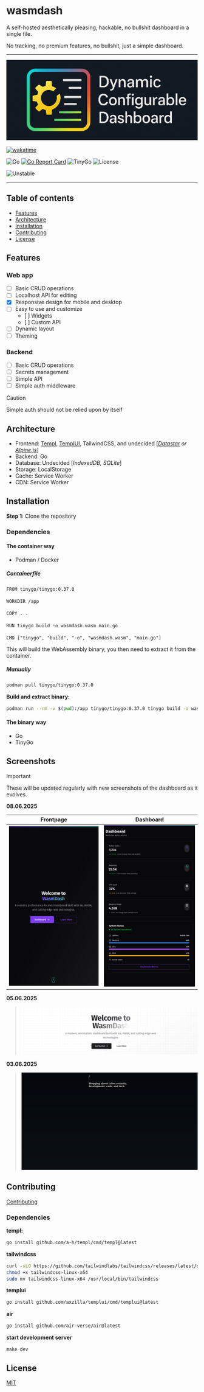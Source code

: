 # wasmdash
<!-- DatDash? -->
<!-- webassembly Digital App Services Home? -->

A self-hosted aesthetically pleasing, hackable, no bullshit dashboard in a single file.

No tracking, no premium features, no bullshit, just a simple dashboard.

---

![dashboard banner](./assets/dashboard_banner.png)

[![wakatime](https://wakatime.com/badge/github/pynezz/wasmdash.svg)](https://wakatime.com/badge/github/pynezz/wasmdash)

![Go](https://img.shields.io/badge/Go-1.24-blue) [![Go Report Card](https://goreportcard.com/badge/github.com/pynezz/wasmdash)](https://goreportcard.com/report/github.com/pynezz/wasmdash) ![TinyGo](https://img.shields.io/badge/TinyGo-0.37.0-blue) ![License](https://img.shields.io/badge/License-MIT-blue)

![Unstable](https://img.shields.io/badge/Unstable-Use%20at%20your%20own%20risk-red)

---

## Table of contents

- [Features](#features)
- [Architecture](#architecture)
- [Installation](#installation)
- [Contributing](#contributing)
- [License](#license)

## Features

### Web app

- [ ] Basic CRUD operations
- [ ] Localhost API for editing
- [x] Responsive design for mobile and desktop
- [ ] Easy to use and customize
  - [ ] Widgets
  - [ ] Custom API
- [ ] Dynamic layout
- [ ] Theming

### Backend

- [ ] Basic CRUD operations
- [ ] Secrets management
- [ ] Simple API
- [ ] Simple auth middleware

> [!CAUTION]
> Simple auth should not be relied upon by itself

## Architecture

- Frontend: [Templ](https://templ.guide), [TemplUI](https://templui.io), TailwindCSS, and undecided [*[Datastar](https://data-star.dev) or [Alpine.js](https://alpinejs.dev)*]
- Backend: Go
- Database: Undecided [*IndexedDB, SQLite*]
- Storage: LocalStorage
- Cache: Service Worker
- CDN: Service Worker

## Installation

**Step 1:** Clone the repository

### Dependencies

#### The container way

- Podman / Docker

##### Containerfile

```Containerfile
FROM tinygo/tinygo:0.37.0

WORKDIR /app

COPY . .

RUN tinygo build -o wasmdash.wasm main.go

CMD ["tinygo", "build", "-o", "wasmdash.wasm", "main.go"]
```

This will build the WebAssembly binary, you then need to extract it from the container.

##### Manually

```bash
podman pull tinygo/tinygo:0.37.0
```

**Build and extract binary:**
```bash
podman run --rm -v $(pwd):/app tinygo/tinygo:0.37.0 tinygo build -o wasmdash.wasm main.go
```

#### The binary way

- Go
- TinyGo

## Screenshots

> [!IMPORTANT]
> These will be updated regularly with new screenshots of the dashboard as it evolves.

**08.06.2025**


| Frontpage | Dashboard |
| --- | --- |
| ![screenshot 08.06.2025](assets/vibrant.png) | ![vibrant-theme](assets/wasmdash-vibrant.png) |

**05.06.2025**

> ![screenshot 05.06.2025](assets/monochrome.png)

**03.06.2025**

> ![screenshot 03.06.2025](assets/03062025.png)

## Contributing

[Contributing](CONTRIBUTING.md)

### Dependencies

**templ:**

```sh
go install github.com/a-h/templ/cmd/templ@latest
```

**tailwindcss**

```sh
curl -sLO https://github.com/tailwindlabs/tailwindcss/releases/latest/download/tailwindcss-linux-x64
chmod +x tailwindcss-linux-x64
sudo mv tailwindcss-linux-x64 /usr/local/bin/tailwindcss
```

**templui**

```sh
go install github.com/axzilla/templui/cmd/templui@latest
```

**air**

```sh
go install github.com/air-verse/air@latest
```

**start development server**

```
make dev
```

## License

[MIT](LICENSE)
